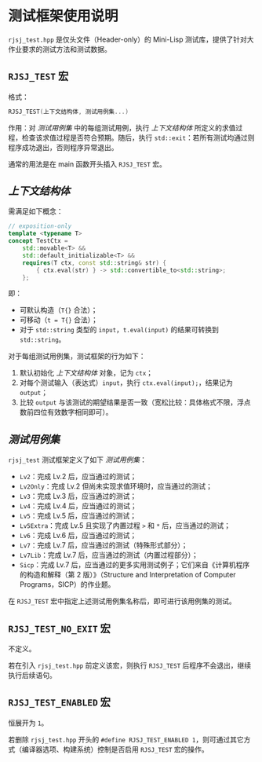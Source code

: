 # 测试框架使用说明

`rjsj_test.hpp` 是仅头文件（Header-only）的 Mini-Lisp 测试库，提供了针对大作业要求的测试方法和测试数据。

## `RJSJ_TEST` 宏

格式：

```cpp
RJSJ_TEST(上下文结构体, 测试用例集...)
```

作用：对 *测试用例集* 中的每组测试用例，执行 *上下文结构体* 所定义的求值过程，检查该求值过程是否符合预期。随后，执行 `std::exit`：若所有测试均通过则程序成功退出，否则程序异常退出。

通常的用法是在 main 函数开头插入 `RJSJ_TEST` 宏。

## *上下文结构体*

需满足如下概念：

```cpp
// exposition-only
template <typename T>
concept TestCtx =
    std::movable<T> && 
    std::default_initializable<T> && 
    requires(T ctx, const std::string& str) {
        { ctx.eval(str) } -> std::convertible_to<std::string>;
    };
```

即：
- 可默认构造（`T{}` 合法）；
- 可移动（`t = T{}` 合法）；
- 对于 `std::string` 类型的 `input`，`t.eval(input)` 的结果可转换到 `std::string`。

对于每组测试用例集，测试框架的行为如下：
1. 默认初始化 *上下文结构体* 对象，记为 `ctx`；
2. 对每个测试输入（表达式）`input`，执行 `ctx.eval(input);`，结果记为 `output`；
3. 比较 `output` 与该测试的期望结果是否一致（宽松比较：具体格式不限，浮点数前四位有效数字相同即可）。

## *测试用例集*

`rjsj_test` 测试框架定义了如下 *测试用例集*：

- `Lv2`：完成 Lv.2 后，应当通过的测试；
- `Lv2Only`：完成 Lv.2 但尚未实现求值环境时，应当通过的测试；
- `Lv3`：完成 Lv.3 后，应当通过的测试；
- `Lv4`：完成 Lv.4 后，应当通过的测试；
- `Lv5`：完成 Lv.5 后，应当通过的测试；
- `Lv5Extra`：完成 Lv.5 且实现了内置过程 `>` 和 `*` 后，应当通过的测试；
- `Lv6`：完成 Lv.6 后，应当通过的测试；
- `Lv7`：完成 Lv.7 后，应当通过的测试（特殊形式部分）；
- `Lv7Lib`：完成 Lv.7 后，应当通过的测试（内置过程部分）；
- `Sicp`：完成 Lv.7 后，应当通过的更多实用测试例子；它们来自《计算机程序的构造和解释（第 2 版）》（Structure and Interpretation of Computer Programs，SICP）的作业题。

在 `RJSJ_TEST` 宏中指定上述测试用例集名称后，即可进行该用例集的测试。

## `RJSJ_TEST_NO_EXIT` 宏

不定义。

若在引入 `rjsj_test.hpp` 前定义该宏，则执行 `RJSJ_TEST` 后程序不会退出，继续执行后续语句。

## `RJSJ_TEST_ENABLED` 宏

恒展开为 `1`。

若删除 `rjsj_test.hpp` 开头的 `#define RJSJ_TEST_ENABLED 1`，则可通过其它方式（编译器选项、构建系统）控制是否启用 `RJSJ_TEST` 宏的操作。
